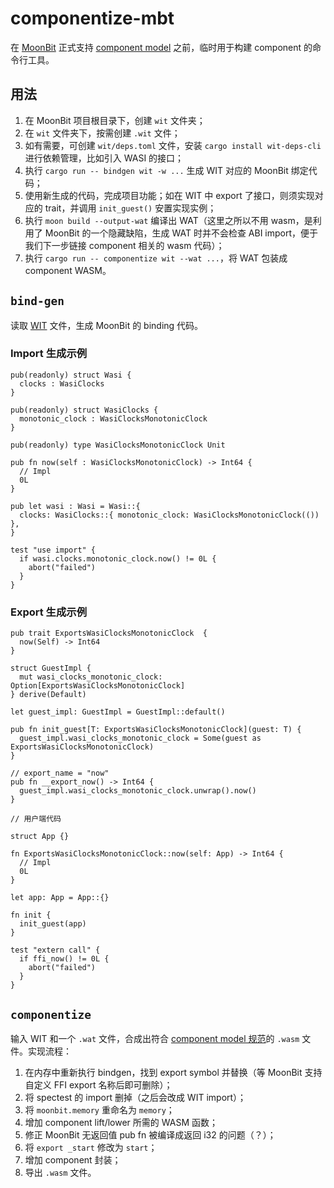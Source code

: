 # componentize-mbt

在 [MoonBit](https://www.moonbitlang.com/) 正式支持
[component model](https://github.com/WebAssembly/component-model)
之前，临时用于构建 component 的命令行工具。

## 用法

1. 在 MoonBit 项目根目录下，创建 `wit` 文件夹；
2. 在 `wit` 文件夹下，按需创建 `.wit` 文件；
3. 如有需要，可创建 `wit/deps.toml` 文件，安装 `cargo install wit-deps-cli`
   进行依赖管理，比如引入 WASI 的接口；
4. 执行 `cargo run -- bindgen wit -w ...` 生成 WIT 对应的 MoonBit 绑定代码；
5. 使用新生成的代码，完成项目功能；如在 WIT 中 export 了接口，则须实现对应的 trait，并调用
   `init_guest()` 安置实现实例；
6. 执行 `moon build --output-wat` 编译出 WAT（这里之所以不用 wasm，是利用了 MoonBit
   的一个隐藏缺陷，生成 WAT 时并不会检查 ABI import，便于我们下一步链接 component 相关的
   wasm 代码）；
7. 执行 `cargo run -- componentize wit --wat ...`，将 WAT 包装成 component WASM。

## `bind-gen`

读取 [WIT](https://github.com/WebAssembly/component-model/blob/main/design/mvp/WIT.md)
文件，生成 MoonBit 的 binding 代码。

### Import 生成示例

```
pub(readonly) struct Wasi {
  clocks : WasiClocks
}

pub(readonly) struct WasiClocks {
  monotonic_clock : WasiClocksMonotonicClock
}

pub(readonly) type WasiClocksMonotonicClock Unit

pub fn now(self : WasiClocksMonotonicClock) -> Int64 {
  // Impl
  0L
}

pub let wasi : Wasi = Wasi::{
  clocks: WasiClocks::{ monotonic_clock: WasiClocksMonotonicClock(()) },
}

test "use import" {
  if wasi.clocks.monotonic_clock.now() != 0L {
    abort("failed")
  }
}
```

### Export 生成示例

```
pub trait ExportsWasiClocksMonotonicClock  {
  now(Self) -> Int64
}

struct GuestImpl {
  mut wasi_clocks_monotonic_clock: Option[ExportsWasiClocksMonotonicClock]
} derive(Default)

let guest_impl: GuestImpl = GuestImpl::default()

pub fn init_guest[T: ExportsWasiClocksMonotonicClock](guest: T) {
  guest_impl.wasi_clocks_monotonic_clock = Some(guest as ExportsWasiClocksMonotonicClock)
}

// export_name = "now"
pub fn __export_now() -> Int64 {
  guest_impl.wasi_clocks_monotonic_clock.unwrap().now()
}

// 用户端代码

struct App {}

fn ExportsWasiClocksMonotonicClock::now(self: App) -> Int64 {
  // Impl
  0L
}

let app: App = App::{}

fn init {
  init_guest(app)
}

test "extern call" {
  if ffi_now() != 0L {
    abort("failed")
  }
}
```

## `componentize`

输入 WIT 和一个 `.wat` 文件，合成出符合
[component model 规范](https://github.com/WebAssembly/component-model/blob/main/design/mvp/Binary.md)的
`.wasm` 文件。实现流程：

1. 在内存中重新执行 bindgen，找到 export symbol 并替换（等 MoonBit 支持自定义 FFI export 名称后即可删除）；
2. 将 spectest 的 import 删掉（之后会改成 WIT import）；
3. 将 `moonbit.memory` 重命名为 `memory`；
4. 增加 component lift/lower 所需的 WASM 函数；
5. 修正 MoonBit 无返回值 pub fn 被编译成返回 i32 的问题（？）；
6. 将 `export _start` 修改为 `start`；
7. 增加 component 封装；
8. 导出 `.wasm` 文件。
